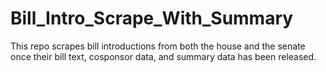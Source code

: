 # Bill_Intro_Scrape_With_Summary
This repo scrapes bill introductions from both the house and the senate once their bill text, cosponsor data, and summary data has been released. 
